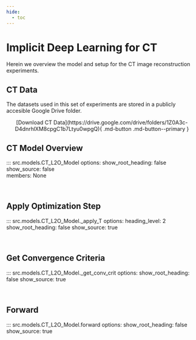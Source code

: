 ```yaml
---
hide:
  - toc
---
```


# Implicit Deep Learning for CT

Herein we overview the model and setup for the CT image reconstruction experiments.

## CT Data

The datasets used in this set of experiments are stored in a publicly accesible Google Drive folder.

<center>
[Download CT Data](https://drive.google.com/drive/folders/1Z0A3c-D4dnrhlXM8cpgC1b7Ltyu0wpgQ){ .md-button .md-button--primary }
</center>


## CT Model Overview
::: src.models.CT_L2O_Model
    options:
      show_root_heading: false
      show_source: false  
      members: None

<br>

## Apply Optimization Step    
::: src.models.CT_L2O_Model._apply_T
    options:
      heading_level: 2
      show_root_heading: false
      show_source: true            

<br>

## Get Convergence Criteria
::: src.models.CT_L2O_Model._get_conv_crit
    options:
      show_root_heading: false
      show_source: true       

<br>

## Forward  
::: src.models.CT_L2O_Model.forward
    options:
      show_root_heading: false
      show_source: true        
